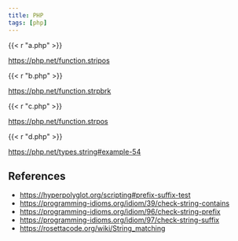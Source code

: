 ```yaml
---
title: PHP
tags: [php]
---
```


{{< r "a.php" >}}

<https://php.net/function.stripos>

{{< r "b.php" >}}

<https://php.net/function.strpbrk>

{{< r "c.php" >}}

<https://php.net/function.strpos>

{{< r "d.php" >}}

<https://php.net/types.string#example-54>

## References

- <https://hyperpolyglot.org/scripting#prefix-suffix-test>
- <https://programming-idioms.org/idiom/39/check-string-contains>
- <https://programming-idioms.org/idiom/96/check-string-prefix>
- <https://programming-idioms.org/idiom/97/check-string-suffix>
- <https://rosettacode.org/wiki/String_matching>
